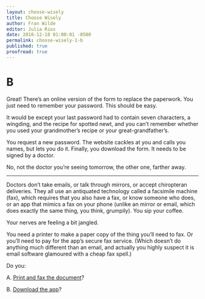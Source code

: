 ```yaml
---
layout: choose-wisely
title: Choose Wisely
author: Fran Wilde
editor: Julia Rios
date: 2018-12-18 01:00:01 -0500
permalink: choose-wisely-1-b
published: true
proofread: true
---
```



# B

Great! There’s an online version of the form to replace the paperwork. You just need to remember your password. This should be easy.

It would be except your last password had to contain seven characters, a wingding, and the recipe for spotted newt, and you can’t remember whether you used your grandmother’s recipe or your great-grandfather’s.

You request a new password. The website cackles at you and calls you names, but lets you do it. Finally, you download the form. It needs to be signed by a doctor.

No, not the doctor you’re seeing tomorrow, the other one, farther away.

----

Doctors don’t take emails, or talk through mirrors, or accept chiropteran deliveries. They all use an antiquated technology called a facsimile machine (fax), which requires that you also have a fax, or know someone who does, or an app that mimics a fax on your phone (unlike an mirror or email, which does exactly the same thing, you think, grumpily). You sip your coffee.

Your nerves are feeling a bit jangled.

You need a printer to make a paper copy of the thing you’ll need to fax. Or you’ll need to pay for the app’s secure fax service. (Which doesn’t do anything much different than an email, and actually you highly suspect it is email software glamoured with a cheap fax spell.)

Do you:

A. [Print and fax the document](/choose-wisely-2-a)?

B. [Download the app](/choose-wisely-2-b)?

